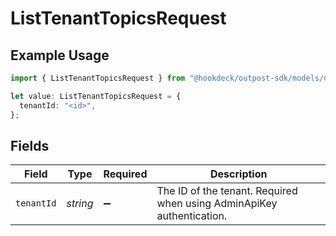 # ListTenantTopicsRequest

## Example Usage

```typescript
import { ListTenantTopicsRequest } from "@hookdeck/outpost-sdk/models/operations";

let value: ListTenantTopicsRequest = {
  tenantId: "<id>",
};
```

## Fields

| Field                                                                 | Type                                                                  | Required                                                              | Description                                                           |
| --------------------------------------------------------------------- | --------------------------------------------------------------------- | --------------------------------------------------------------------- | --------------------------------------------------------------------- |
| `tenantId`                                                            | *string*                                                              | :heavy_minus_sign:                                                    | The ID of the tenant. Required when using AdminApiKey authentication. |